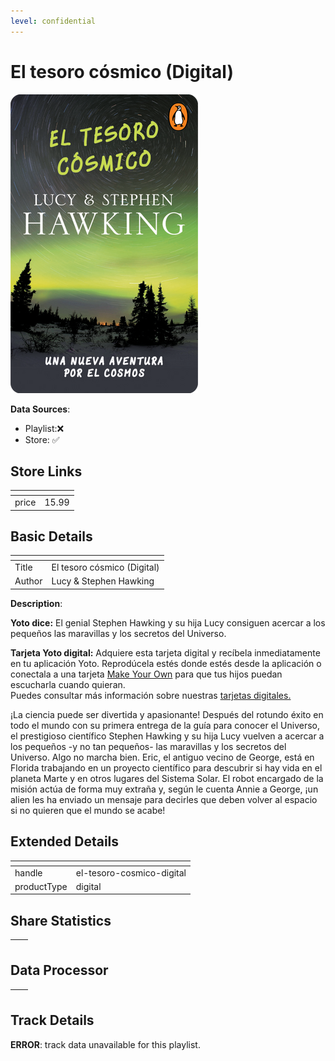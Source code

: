 ```yaml
---
level: confidential
---
```

# El tesoro cósmico (Digital)

![card_[hSIvm].png](../../img/cards/card_[hSIvm].png)

**Data Sources**: 

- Playlist:❌
- Store: ✅


## Store Links

| <!-- --> | <!-- --> |
| - | - |
| price | 15.99 |


## Basic Details

| <!-- --> | <!-- --> |
| - | - |
| Title | El tesoro cósmico (Digital) |
| Author | Lucy & Stephen Hawking |

**Description**:

**Yoto dice:** El genial Stephen Hawking y su hija Lucy consiguen acercar a los pequeños las maravillas y los secretos del Universo.

 **Tarjeta Yoto digital:** Adquiere esta tarjeta digital y recíbela inmediatamente en tu aplicación Yoto. Reprodúcela estés donde estés desde la aplicación o conectala a una tarjeta [Make Your Own](https://ca.yotoplay.com/pages/myo) para que tus hijos puedan escucharla cuando quieran.  
Puedes consultar más información sobre nuestras [tarjetas digitales.](https://ca.yotoplay.com/blogs/yoto-journal/what-are-digital-yoto-cards)

¡La ciencia puede ser divertida y apasionante! Después del rotundo éxito en todo el mundo con su primera entrega de la guía para conocer el Universo, el prestigioso científico Stephen Hawking y su hija Lucy vuelven a acercar a los pequeños -y no tan pequeños- las maravillas y los secretos del Universo. Algo no marcha bien. Eric, el antiguo vecino de George, está en Florida trabajando en un proyecto científico para descubrir si hay vida en el planeta Marte y en otros lugares del Sistema Solar. El robot encargado de la misión actúa de forma muy extraña y, según le cuenta Annie a George, ¡un alien les ha enviado un mensaje para decirles que deben volver al espacio si no quieren que el mundo se acabe!


## Extended Details

| <!-- --> | <!-- --> |
| - | - |
| handle | el-tesoro-cosmico-digital |
| productType | digital |


## Share Statistics

| <!-- --> | <!-- --> |
| - | - |


## Data Processor

| <!-- --> | <!-- --> |
| - | - |


## Track Details

**ERROR**: track data unavailable for this playlist.
